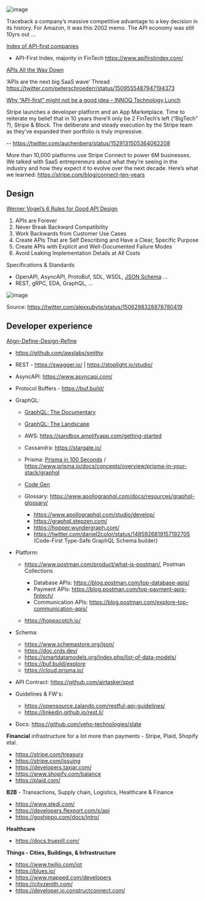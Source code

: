 ![image](https://user-images.githubusercontent.com/658791/171250466-62e27f18-4a8c-4637-88e8-20b9cd18ae55.png)

Traceback a company’s massive competitive advantage to a key decision in its history. For Amazon, it was this 2002 memo. The API economy was still 10yrs out …

[Index of API-first companies](https://techcrunch.com/2022/03/01/as-api-first-startups-multiply-ggv-builds-an-index/)
- API-First Index, majority in FinTech https://www.apifirstindex.com/

[APIs All the Way Down](https://www.notboring.co/p/apis-all-the-way-down?s=r)

‘APIs are the next big SaaS wave’ Thread https://twitter.com/peterschroederr/status/1509555487947194373 

[Why “API-first” might not be a good idea – INNOQ Technology Lunch](https://www.youtube.com/watch?v=fNLQiurGQhE)

Stripe launches a developer platform and an App Marketplace. Time to reiterate my belief that in 10 years there’ll only be 2 FinTech’s left (“BigTech” ?), Stripe & Block. The deliberate and steady execution by the Stripe team as they’ve expanded their portfolio is truly impressive.

-- https://twitter.com/auchenberg/status/1529131505364062208 

More than 10,000 platforms use Stripe Connect to power 6M businesses. We talked with SaaS entrepreneurs about what they’re seeing in the industry and how they expect it to evolve over the next decade. Here’s what we learned: https://stripe.com/blog/connect-ten-years 

## Design

[Werner Vogel’s 6 Rules for Good API Design](https://thenewstack.io/werner-vogels-6-rules-for-good-api-design/)
1. APIs are Forever
2. Never Break Backward Compatibility
3. Work Backwards from Customer Use Cases
4. Create APIs That are Self Describing and Have a Clear, Specific Purpose
5. Create APIs with Explicit and Well-Documented Failure Modes
6. Avoid Leaking Implementation Details at All Costs

Specifications & Standards
- OpenAPI, AsyncAPI, ProtoBuf, SDL, WSDL, [JSON Schema](https://json-schema.org/blog/posts/json-schema-in-5-minutes) ... 
- REST, gRPC, EDA, GraphQL, ...

![image](https://user-images.githubusercontent.com/658791/170347738-2511d154-cb1d-47d8-a116-bec86f66e955.png)

Source: https://twitter.com/alexxubyte/status/1506298328878780419

## Developer experience

[Align-Define-Design-Refine](https://blog.stoplight.io/aligning-on-your-api-design-using-jobs-to-be-done)

- https://github.com/awslabs/smithy

- REST -  https://swagger.io/ | https://stoplight.io/studio/

- AsyncAPI: https://www.asyncapi.com/

- Protocol Buffers - https://buf.build/

- GraphQL:
  - [GraphQL: The Documentary](https://www.youtube.com/watch?v=783ccP__No8)
  - [GraphQL: The Landscape](https://github.com/graphql/graphql-landscape)
   
  - AWS: https://sandbox.amplifyapp.com/getting-started
  - Cassandra: https://stargate.io/
  - Prisma: [Prisma in 100 Seconds](https://www.youtube.com/watch?v=rLRIB6AF2Dg) / https://www.prisma.io/docs/concepts/overview/prisma-in-your-stack/graphql
  - [Code Gen](https://www.graphql-code-generator.com/)
  
  - Glossary: https://www.apollographql.com/docs/resources/graphql-glossary/ 
    - https://www.apollographql.com/studio/develop/
    - https://graphql.stepzen.com/ 
    - https://hopper.wundergraph.com/
    - https://twitter.com/daniel2color/status/1485926819157192705 (Code-First Type-Safe GraphQL Schema builder)
  
- Platform:  
  - https://www.postman.com/product/what-is-postman/, Postman Collections
    - Database APIs: https://blog.postman.com/top-database-apis/
    - Payment APIs: https://blog.postman.com/top-payment-apis-fintech/
    - Communication APIs: https://blog.postman.com/explore-top-communication-apis/
  
  - https://hoppscotch.io/

- Schema:
  - https://www.schemastore.org/json/ 
  - https://doc.crds.dev/ 
  - https://smartdatamodels.org/index.php/list-of-data-models/ 
  - https://buf.build/explore 
  - https://cloud.prisma.io/

- API Contract: https://github.com/airtasker/spot

- Guidelines & FW's: 
  - https://opensource.zalando.com/restful-api-guidelines/
  - https://linkedin.github.io/rest.li/

- Docs: https://github.com/veho-technologies/slate

**Financial** infrastructure for a lot more than payments - Stripe, Plaid, Shopify etal.
- https://stripe.com/treasury 
- https://stripe.com/issuing  
- https://developers.taxjar.com/
- https://www.shopify.com/balance
- https://plaid.com/

**B2B** - Transactions, Supply chain, Logistics, Healthcare & Finance
- https://www.stedi.com/
- https://developers.flexport.com/s/api
- https://goshippo.com/docs/intro/

**Healthcare**
- https://docs.truepill.com/

**Things - Cities, Buildings, & Infrastructure**
- https://www.twilio.com/iot
- https://blues.io/
- https://www.mapped.com/developers
- https://cityzenith.com/
- https://developer.io.constructconnect.com/


